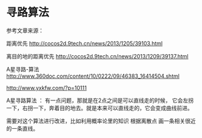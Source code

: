 # 寻路算法

参考文章来源：


距离优先
http://cocos2d.9tech.cn/news/2013/1205/39103.html

离目的地的距离优先
http://cocos2d.9tech.cn/news/2013/1209/39137.html

A星寻路-算法
http://www.360doc.com/content/10/0222/09/46383_16414504.shtml

http://www.yxkfw.com/?p=10111

A星寻路算法 ： 
有一点问题，那就是在2点之间是可以直线走的时候，
它会左拐一下，右拐一下，奔着目的地去。就是本来可以直线走的，它会变成曲线前进。

需要对这个算法进行改进，比如利用概率论里的知识 根据离散点 画一条相关很近的一条直线。

## 
